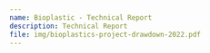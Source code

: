 ```yaml
---
name: Bioplastic - Technical Report
description: Technical Report
file: img/bioplastics-project-drawdown-2022.pdf
---
```

